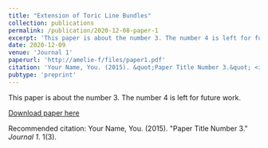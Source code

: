 ```yaml
---
title: "Extension of Toric Line Bundles"
collection: publications
permalink: /publication/2020-12-08-paper-1
excerpt: 'This paper is about the number 3. The number 4 is left for future work.'
date: 2020-12-09
venue: 'Journal 1'
paperurl: 'http://amelie-f/files/paper1.pdf'
citation: 'Your Name, You. (2015). &quot;Paper Title Number 3.&quot; <i>Journal 1</i>. 1(3).'
pubtype: 'preprint'
---
```

This paper is about the number 3. The number 4 is left for future work.

[Download paper here](http://academicpages.github.io/files/paper3.pdf)

Recommended citation: Your Name, You. (2015). "Paper Title Number 3." <i>Journal 1</i>. 1(3).